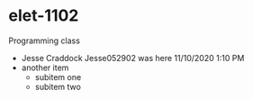 # elet-1102
Programming class

- Jesse Craddock Jesse052902 was here 11/10/2020 1:10 PM
- another item
  -  subitem one
  -  subitem two
